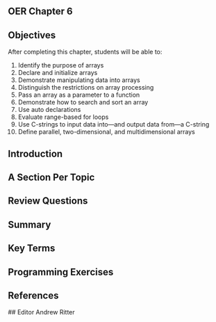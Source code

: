 ## OER Chapter 6

## Objectives
After completing this chapter, students will be able to:

  1. Identify the purpose of arrays
  2. Declare and initialize arrays
  3. Demonstrate manipulating data into arrays
  4. Distinguish the restrictions on array processing
  5. Pass an array as a parameter to a function
  6. Demonstrate how to search and sort an array
  7. Use auto declarations
  8. Evaluate range-based for loops
  9. Use C-strings to input data into—and output data from—a C-string
  10. Define parallel, two-dimensional, and multidimensional arrays



## Introduction

## A Section Per Topic

## Review Questions

## Summary
 

## Key Terms



## Programming Exercises



## References

‌## Editor
Andrew Ritter
